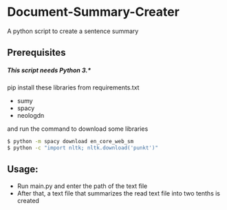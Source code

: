 # Document-Summary-Creater
A python script to create a sentence summary

## Prerequisites
##### This script needs Python 3.*

pip install these libraries from requirements.txt
* sumy
* spacy
* neologdn

and run the command to download some libraries

```bash
$ python -m spacy download en_core_web_sm
$ python -c "import nltk; nltk.download('punkt')"

```

## Usage:
* Run main.py and enter the path of the text file
* After that, a text file that summarizes the read text file into two tenths is created
